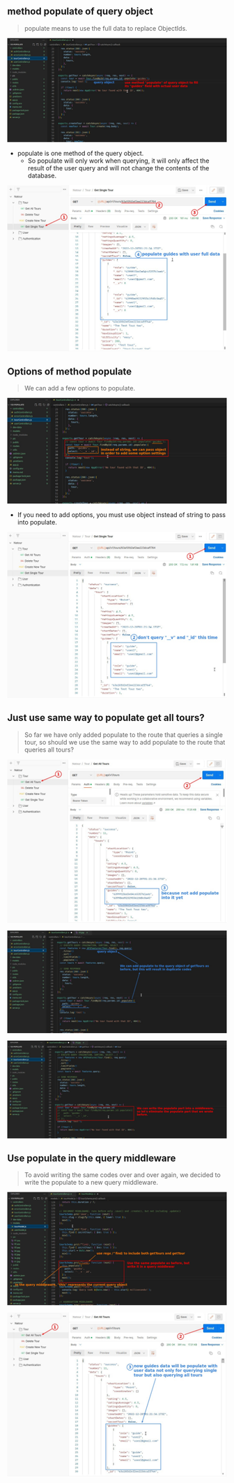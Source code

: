 ## **method populate of query object**

> populate means to use the full data to replace ObjectIds.

![Alt populate](pic/01.jpg)

- populate is one method of the query object.
  - So populate will only work when querying, it will only affect the result of the user query and will not change the contents of the database.

![Alt query single tour](pic/02.jpg)

## **Options of method populate**

> We can add a few options to populate.

![Alt add options](pic/03.jpg)

- If you need to add options, you must use object instead of string to pass into populate.

![Alt query single tour again](pic/04.jpg)

## **Just use same way to populate get all tours?**

> So far we have only added populate to the route that queries a single tour, so should we use the same way to add populate to the route that queries all tours?

![Alt query all tours](pic/05.jpg)

![Alt analyze](pic/06.jpg)

![Alt remove populate in tour controller](pic/07.jpg)

## **Use populate in the query middleware**

> To avoid writing the same codes over and over again, we decided to write the populate to a new query middleware.

![Alt written populate in the query middleware](pic/08.jpg)

![Alt query all tours again](pic/09.jpg)
